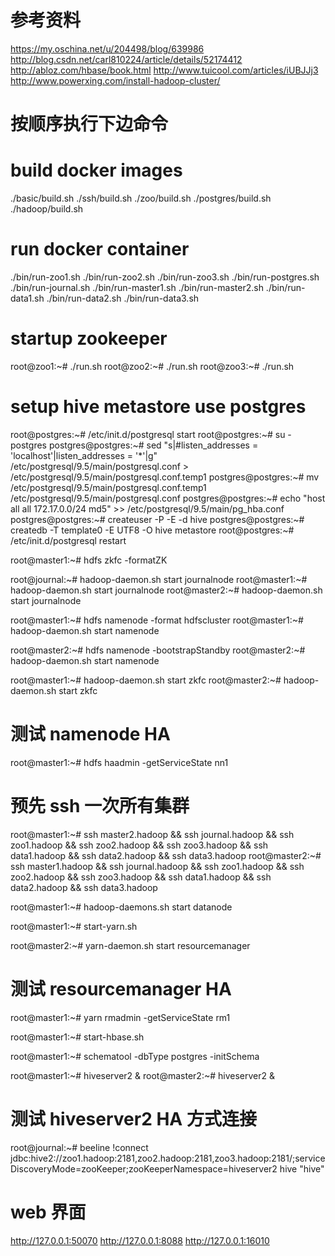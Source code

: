 # 参考资料
https://my.oschina.net/u/204498/blog/639986
http://blog.csdn.net/carl810224/article/details/52174412
http://abloz.com/hbase/book.html
http://www.tuicool.com/articles/iUBJJj3
http://www.powerxing.com/install-hadoop-cluster/

# 按顺序执行下边命令

# build docker images
./basic/build.sh
./ssh/build.sh
./zoo/build.sh
./postgres/build.sh
./hadoop/build.sh

# run docker container
./bin/run-zoo1.sh
./bin/run-zoo2.sh
./bin/run-zoo3.sh
./bin/run-postgres.sh
./bin/run-journal.sh
./bin/run-master1.sh
./bin/run-master2.sh
./bin/run-data1.sh
./bin/run-data2.sh
./bin/run-data3.sh

# startup zookeeper
root@zoo1:~# ./run.sh
root@zoo2:~# ./run.sh
root@zoo3:~# ./run.sh

# setup hive metastore use postgres
root@postgres:~# /etc/init.d/postgresql start
root@postgres:~# su - postgres
postgres@postgres:~# sed "s|#listen_addresses = 'localhost'|listen_addresses = '*'|g" /etc/postgresql/9.5/main/postgresql.conf > /etc/postgresql/9.5/main/postgresql.conf.temp1
postgres@postgres:~# mv /etc/postgresql/9.5/main/postgresql.conf.temp1 /etc/postgresql/9.5/main/postgresql.conf
postgres@postgres:~# echo "host all all 172.17.0.0/24 md5" >> /etc/postgresql/9.5/main/pg_hba.conf
postgres@postgres:~# createuser -P -E -d hive
postgres@postgres:~# createdb -T template0 -E UTF8 -O hive metastore
root@postgres:~# /etc/init.d/postgresql restart

root@master1:~# hdfs zkfc -formatZK

root@journal:~# hadoop-daemon.sh start journalnode
root@master1:~# hadoop-daemon.sh start journalnode
root@master2:~# hadoop-daemon.sh start journalnode

root@master1:~# hdfs namenode -format hdfscluster
root@master1:~# hadoop-daemon.sh start namenode

root@master2:~# hdfs namenode -bootstrapStandby
root@master2:~# hadoop-daemon.sh start namenode

root@master1:~# hadoop-daemon.sh start zkfc
root@master2:~# hadoop-daemon.sh start zkfc

# 测试 namenode HA
root@master1:~# hdfs haadmin -getServiceState nn1

# 预先 ssh 一次所有集群
root@master1:~# ssh master2.hadoop && ssh journal.hadoop && ssh zoo1.hadoop && ssh zoo2.hadoop && ssh zoo3.hadoop && ssh data1.hadoop && ssh data2.hadoop && ssh data3.hadoop
root@master2:~# ssh master1.hadoop && ssh journal.hadoop && ssh zoo1.hadoop && ssh zoo2.hadoop && ssh zoo3.hadoop && ssh data1.hadoop && ssh data2.hadoop && ssh data3.hadoop

root@master1:~# hadoop-daemons.sh start datanode

root@master1:~# start-yarn.sh

root@master2:~# yarn-daemon.sh start resourcemanager

# 测试 resourcemanager HA
root@master1:~# yarn rmadmin -getServiceState rm1

root@master1:~# start-hbase.sh

root@master1:~# schematool -dbType postgres -initSchema

root@master1:~# hiveserver2 &
root@master2:~# hiveserver2 &

# 测试 hiveserver2 HA 方式连接
root@journal:~# beeline
!connect jdbc:hive2://zoo1.hadoop:2181,zoo2.hadoop:2181,zoo3.hadoop:2181/;serviceDiscoveryMode=zooKeeper;zooKeeperNamespace=hiveserver2 hive "hive"


# web 界面
http://127.0.0.1:50070
http://127.0.0.1:8088
http://127.0.0.1:16010

